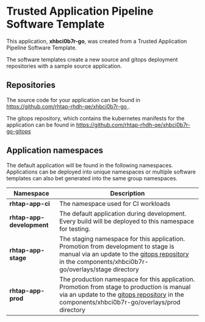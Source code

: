# Trusted Application Pipeline Software Template

This application, **xhbci0b7r-go**, was created from a Trusted Application Pipeline Software Template.

The software templates create a new source and gitops deployment repositories with a sample source application. 

## Repositories

The source code for your application can be found in [https://github.com/rhtap-rhdh-qe/xhbci0b7r-go ](https://github.com/rhtap-rhdh-qe/xhbci0b7r-go ).
 
The gitops repository, which contains the kubernetes manifests for the application can be found in 
[https://github.com/rhtap-rhdh-qe/xhbci0b7r-go-gitops ](https://github.com/rhtap-rhdh-qe/xhbci0b7r-go-gitops ) 

## Application namespaces 

The default application will be found in the following namespaces. Applications can be deployed into unique namespaces or multiple software templates can also bet generated into the same group namespaces.  

|  Namespace   |  Description   |  
| -------- | -------- |
| **rhtap-app-ci** | The namespace used for CI workloads |
| **rhtap-app-development** | The default application during development. Every build will be deployed to this namespace for testing. |
| **rhtap-app-stage** | The staging namespace for this application. Promotion from development to stage is manual via an update to the [gitops repository](https://github.com/rhtap-rhdh-qe/xhbci0b7r-go-gitops ) in the components/xhbci0b7r-go/overlays/stage directory |
| **rhtap-app-prod** | The production namespace for this application. Promotion from stage to production is manual via an update to the [gitops repository](https://github.com/rhtap-rhdh-qe/xhbci0b7r-go-gitops ) in the components/xhbci0b7r-go/overlays/prod directory |